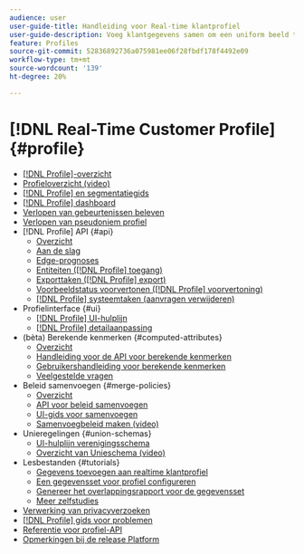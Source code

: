 ```yaml
---
audience: user
user-guide-title: Handleiding voor Real-time klantprofiel
user-guide-description: Voeg klantgegevens samen om een uniform beeld te krijgen van klantinteracties via verschillende kanalen.
feature: Profiles
source-git-commit: 52836892736a075981ee06f28fbdf178f4492e09
workflow-type: tm+mt
source-wordcount: '139'
ht-degree: 20%

---
```



# [!DNL Real-Time Customer Profile] {#profile}

* [[!DNL Profile]-overzicht](home.md)
* [Profieloverzicht (video)](video/profile-overview.md)
* [[!DNL Profile] en segmentatiegids](guardrails.md)
* [[!DNL Profile] dashboard](ui/profile-dashboard.md)
* [Verlopen van gebeurtenissen beleven](event-expirations.md)
* [Verlopen van pseudoniem profiel](pseudonymous-profiles.md)
* [!DNL Profile] API {#api}
   * [Overzicht](api/overview.md)
   * [Aan de slag](api/getting-started.md)
   * [Edge-prognoses](api/edge-projections.md)
   * [Entiteiten ([!DNL Profile] toegang)](api/entities.md)
   * [Exporttaken ([!DNL Profile] export)](api/export-jobs.md)
   * [Voorbeeldstatus voorvertonen ([!DNL Profile] voorvertoning)](api/preview-sample-status.md)
   * [[!DNL Profile] systeemtaken (aanvragen verwijderen)](api/profile-system-jobs.md)
* Profielinterface {#ui}
   * [[!DNL Profile] UI-hulplijn](ui/user-guide.md)
   * [[!DNL Profile] detailaanpassing](ui/profile-customization.md)
* (bèta) Berekende kenmerken {#computed-attributes}
   * [Overzicht](computed-attributes/overview.md)
   * [Handleiding voor de API voor berekende kenmerken](computed-attributes/api.md)
   * [Gebruikershandleiding voor berekende kenmerken](computed-attributes/ui.md)
   * [Veelgestelde vragen](computed-attributes/faq.md)
* Beleid samenvoegen {#merge-policies}
   * [Overzicht](merge-policies/overview.md)
   * [API voor beleid samenvoegen](api/merge-policies.md)
   * [UI-gids voor samenvoegen](merge-policies/ui-guide.md)
   * [Samenvoegbeleid maken (video)](video/create-merge-policies.md)
* Unieregelingen {#union-schemas}
   * [UI-hulplijn verenigingsschema](ui/union-schema.md)
   * [Overzicht van Unieschema (video)](video/union-schemas-overview.md)
* Lesbestanden {#tutorials}
   * [Gegevens toevoegen aan realtime klantprofiel](tutorials/add-profile-data.md)
   * [Een gegevensset voor profiel configureren](tutorials/dataset-configuration.md)
   * [Genereer het overlappingsrapport voor de gegevensset](tutorials/dataset-overlap-report.md)
   * [Meer zelfstudies](https://experienceleague.adobe.com/docs/platform-learn/tutorials/overview.html)
* [Verwerking van privacyverzoeken](privacy.md)
* [[!DNL Profile] gids voor problemen](troubleshooting.md)
* [Referentie voor profiel-API](https://www.adobe.com/go/profile-apis-en)
* [Opmerkingen bij de release Platform](https://www.adobe.com/go/platform-release-notes-en)
